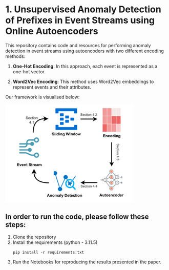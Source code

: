 # 1. Unsupervised Anomaly Detection of Prefixes in Event Streams using Online Autoencoders
This repository contains code and resources for performing anomaly detection in event streams using autoencoders with two different encoding methods: 
1. **One-Hot Encoding**: In this approach, each event is represented as a one-hot vector.

2. **Word2Vec Encoding**: This method uses Word2Vec embeddings to represent events and their attributes.

Our framework is visualised below:

<img src="framework.png" alt="framework" width="400"/>

## In order to run the code, please follow these steps:

1. Clone the repository
2. Install the requirements (python - 3.11.5)
    ```
    pip install -r requirements.txt
    ```
3. Run the Notebooks for reproducing the results presented in the paper.
